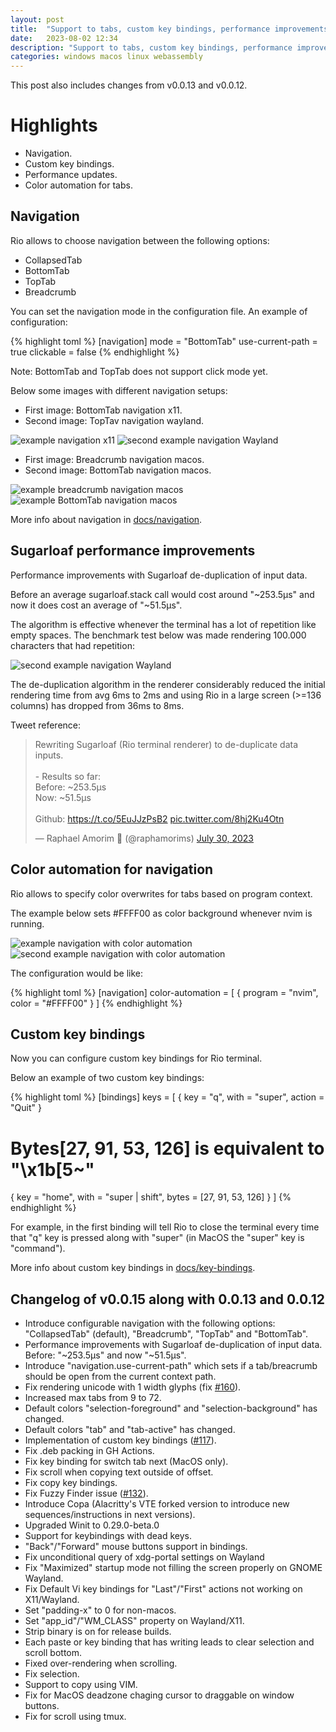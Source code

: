 ```yaml
---
layout: post
title:  "Support to tabs, custom key bindings, performance improvements and other updates"
date:   2023-08-02 12:34
description: "Support to tabs, custom key bindings, performance improvements, color automation for tabs, binary size optimization, bug fixes and other updates."
categories: windows macos linux webassembly
---
```


This post also includes changes from v0.0.13 and v0.0.12.

# Highlights

- Navigation.
- Custom key bindings.
- Performance updates.
- Color automation for tabs.

## Navigation

Rio allows to choose navigation between the following options:

- <span class="keyword">CollapsedTab</span>
- <span class="keyword">BottomTab</span>
- <span class="keyword">TopTab</span>
- <span class="keyword">Breadcrumb</span>

You can set the navigation mode in the configuration file. An example of configuration:

{% highlight toml %}
[navigation]
mode = "BottomTab"
use-current-path = true
clickable = false
{% endhighlight %}

Note: BottomTab and TopTab does not support click mode yet.

Below some images with different navigation setups:

- First image: BottomTab navigation x11.
- Second image: TopTav navigation wayland.

<p>
<img alt="example navigation x11" src="../../rio/assets/posts/0.0.15/demo-navigation-x11.png" class="mid"/>

<img alt="second example navigation Wayland" src="../../rio/assets/posts/0.0.15/demo-navigation-wayland.png" class="mid"/>
</p>

- First image: Breadcrumb navigation macos.
- Second image: BottomTab navigation macos.

<p>
<img alt="example breadcrumb navigation macos" src="../../rio/assets/features/demo-breadcrumb.png" class="mid"/>

<img alt="example BottomTab navigation macos" src="../../rio/assets/features/demo-bottom-tab.png" class="mid"/>
</p>

More info about navigation in [docs/navigation](/rio/docs/documentation/navigation/).

## Sugarloaf performance improvements

Performance improvements with Sugarloaf de-duplication of input data.

Before an average sugarloaf.stack call would cost around "~253.5µs" and now it does cost an average of "~51.5µs".

The algorithm is effective whenever the terminal has a lot of repetition like empty spaces. The benchmark test below was made rendering 100.000 characters that had repetition: 

<img alt="second example navigation Wayland" src="../../rio/assets/posts/0.0.15/de-duplication-sugarloaf.jpg" class="mid"/>

The de-duplication algorithm in the renderer considerably reduced the initial rendering time from avg <span class="keyword">6ms to 2ms</span> and using Rio in a large screen (>=136 columns) has dropped from <span class="keyword">36ms to 8ms</span>.

Tweet reference:

<blockquote class="twitter-tweet"><p lang="ca" dir="ltr">Rewriting Sugarloaf (Rio terminal renderer) to de-duplicate data inputs.<br/><br/>- Results so far:<br/>Before: ~253.5µs<br/>Now: ~51.5µs<br/><br/>Github: <a href="https://t.co/5EuJJzPsB2">https://t.co/5EuJJzPsB2</a> <a href="https://t.co/8hj2Ku4Otn">pic.twitter.com/8hj2Ku4Otn</a></p>&mdash; Raphael Amorim 🦀 (@raphamorims) <a href="https://twitter.com/raphamorims/status/1685612156773961728?ref_src=twsrc%5Etfw">July 30, 2023</a></blockquote> <script async src="https://platform.twitter.com/widgets.js" charset="utf-8"></script>

## Color automation for navigation

Rio allows to specify color overwrites for tabs based on program context.

The example below sets <span class="keyword">#FFFF00</span> as color background whenever <span class="keyword">nvim</span> is running.

<p>
<img alt="example navigation with color automation" src="../../rio/assets/features/demo-colorized-navigation.png" class="mid"/>

<img alt="second example navigation with color automation" src="../../rio/assets/features/demo-colorized-navigation-2.png" class="mid"/>
</p>

The configuration would be like:

{% highlight toml %}
[navigation]
color-automation = [
  { program = "nvim", color = "#FFFF00" }
]
{% endhighlight %}

## Custom key bindings

Now you can configure custom key bindings for Rio terminal.

Below an example of two custom key bindings:

{% highlight toml %}
[bindings]
keys = [
  { key = "q", with = "super", action = "Quit" }
  # Bytes[27, 91, 53, 126] is equivalent to "\x1b[5~"
  { key = "home", with = "super | shift", bytes = [27, 91, 53, 126] }
]
{% endhighlight %}

For example, in the first binding will tell Rio to close the terminal every time that "q" key is pressed along with "super" (in MacOS the "super" key is "command").

More info about custom key bindings in [docs/key-bindings](/rio/docs/documentation/key-bindings/).

## Changelog of v0.0.15 along with 0.0.13 and 0.0.12

- Introduce configurable navigation with the following options: "CollapsedTab" (default), "Breadcrumb", "TopTab" and "BottomTab".
- Performance improvements with Sugarloaf de-duplication of input data. Before: "~253.5µs" and now "~51.5µs".
- Introduce "navigation.use-current-path" which sets if a tab/breacrumb should be open from the current context path.
- Fix rendering unicode with 1 width glyphs (fix [#160](https://github.com/raphamorim/rio/issues/160)).
- Increased max tabs from 9 to 72.
- Default colors "selection-foreground" and "selection-background" has changed.
- Default colors "tab" and "tab-active" has changed.
- Implementation of custom key bindings ([#117](https://github.com/raphamorim/rio/issues/117)).
- Fix .deb packing in GH Actions.
- Fix key binding for switch tab next (MacOS only).
- Fix scroll when copying text outside of offset.
- Fix copy key bindings.
- Fix Fuzzy Finder issue ([#132](https://github.com/raphamorim/rio/issues/132)).
- Introduce Copa (Alacritty's VTE forked version to introduce new sequences/instructions in next versions).
- Upgraded Winit to 0.29.0-beta.0
- Support for keybindings with dead keys.
- "Back"/"Forward" mouse buttons support in bindings.
- Fix unconditional query of xdg-portal settings on Wayland
- Fix "Maximized" startup mode not filling the screen properly on GNOME Wayland.
- Fix Default Vi key bindings for "Last"/"First" actions not working on X11/Wayland.
- Set "padding-x" to 0 for non-macos.
- Set "app_id"/"WM_CLASS" property on Wayland/X11.
- Strip binary is on for release builds.
- Each paste or key binding that has writing leads to clear selection and scroll bottom.
- Fixed over-rendering when scrolling.
- Fix selection.
- Support to copy using VIM.
- Fix for MacOS deadzone chaging cursor to draggable on window buttons.
- Fix for scroll using tmux.
